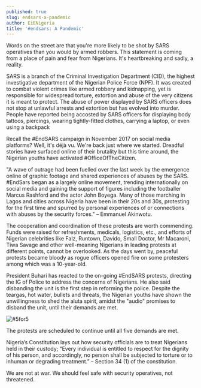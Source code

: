 ```yaml
---
published: true
slug: endsars-a-pandemic
author: EiENigeria
title: '#endsars: A Pandemic'
---
```

Words on the street are that you're more likely to be shot by SARS operatives than you would by armed robbers. This statement is coming from a place of pain and fear from Nigerians. It's heartbreaking and sadly, a reality.

SARS is a branch of the Criminal Investigation Department (CID), the highest investigative department of the Nigerian Police Force (NPF). It was created to combat violent crimes like armed robbery and kidnapping, yet is responsible for widespread torture, extortion and abuse of the very citizens it is meant to protect. The abuse of power displayed by SARS officers does not stop at unlawful arrests and extortion but has evolved into murder. People have reported being accosted by SARS officers for displaying body tattoos, piercings, wearing tightly-fitted clothes, carrying a laptop, or even using a backpack

Recall the #EndSARS campaign in November 2017 on social media platforms? Well, it's déjà vu. We're back just where we started. Dreadful stories have surfaced online of their brutality but this time around, the Nigerian youths have activated #OfficeOfTheCitizen.

"A wave of outrage had been fuelled over the last week by the emergence online of graphic footage and shared experiences of abuses by the SARS. #EndSars began as a largely online movement, trending internationally on social media and gaining the support of figures including the footballer Marcus Rashford and the actor John Boyega. Many of those marching in Lagos and cities across Nigeria have been in their 20s and 30s, protesting for the first time and spurred by personal experiences of or connections with abuses by the security forces." – Emmanuel Akinwotu.

The cooperation and coordination of these protests are worth commending. Funds were raised for refreshments, medicals, logistics, etc., and efforts of Nigerian celebrities like Falz, Runtown, Davido, Small Doctor, Mr Macaroni, Tiwa Savage and other well-meaning Nigerians in leading protests at different points, cannot be overlooked. As the days went by, peaceful protests became bloody as rogue officers opened fire on some protesters among which was a 10-year-old.

President Buhari has reacted to the on-going #EndSARS protests, directing the IG of Police to address the concerns of Nigerians. He also said disbanding the unit is the first step in reforming the police. 
Despite the teargas, hot water, bullets and threats, the Nigerian youths have shown the unwillingness to shed the aluta spirit, amidst the "audio" promises to disband the unit, until their demands are met.

![#5for5]({{site.baseurl}}/media/prose-images/5for5.jpg)

The protests are scheduled to continue until all five demands are met.

Nigeria’s Constitution lays out how security officials are to treat Nigerians held in their custody; “Every individual is entitled to respect for the dignity of his person, and accordingly, no person shall be subjected to torture or to inhuman or degrading treatment.” – Section 34 (1) of the constitution.

We are not at war. We should feel safe with security operatives, not threatened.
